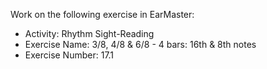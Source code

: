 Work on the following exercise in EarMaster:
- Activity: Rhythm Sight-Reading
- Exercise Name: 3/8, 4/8 & 6/8 - 4 bars: 16th & 8th notes
- Exercise Number: 17.1
